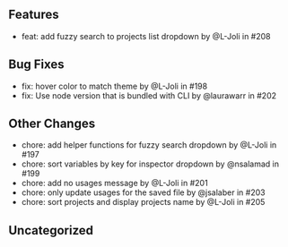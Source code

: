 ## Features

- feat: add fuzzy search to projects list dropdown by @L-Joli in #208

## Bug Fixes

- fix: hover color to match theme by @L-Joli in #198
- fix: Use node version that is bundled with CLI by @laurawarr in #202

## Other Changes

- chore: add helper functions for fuzzy search dropdown by @L-Joli in #197
- chore: sort variables by key for inspector dropdown by @nsalamad in #199
- chore: add no usages message by @L-Joli in #201
- chore: only update usages for the saved file by @jsalaber in #203
- chore: sort projects and display projects name by @L-Joli in #205



## Uncategorized


